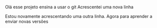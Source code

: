Olá esse projeto ensina a usar o git
Acrescentei uma nova linha

Estou novamente acrescentando uma outra linha. Agora para aprender a enviar novas versões